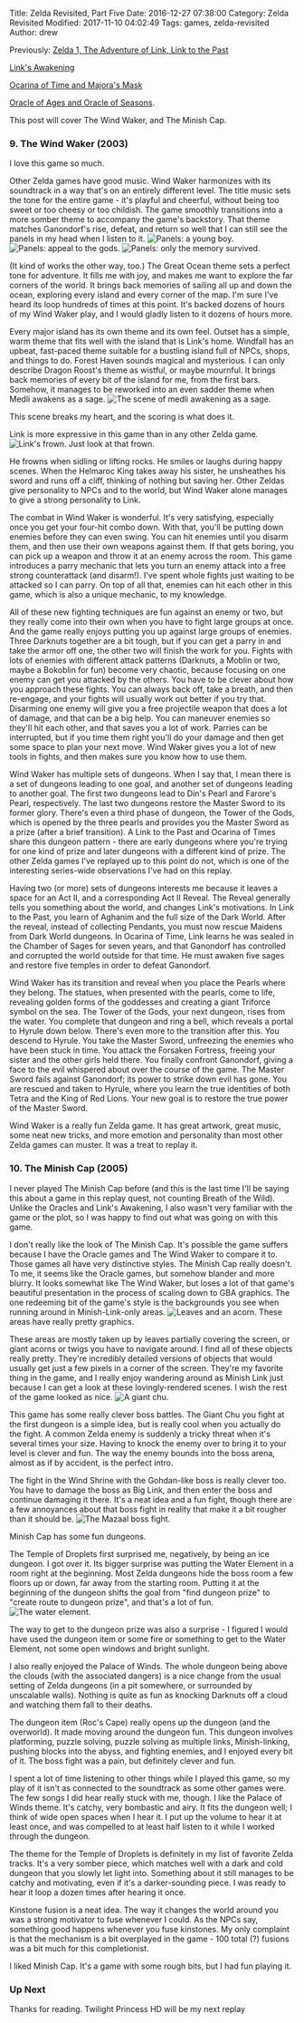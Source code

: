 Title: Zelda Revisited, Part Five
Date: 2016-12-27 07:38:00
Category: Zelda Revisited
Modified: 2017-11-10 04:02:49
Tags: games, zelda-revisited
Author: drew

Previously:
[Zelda 1, The Adventure of Link, Link to the Past]({filename}/2016-10-10-zelda-revisited-part-one.md)

[Link's Awakening]({filename}/2016-10-10-zelda-revisited-part-two.md)

[Ocarina of Time and Majora's Mask]({filename}/2016-10-10-zelda-revisited-part-three.md)

[Oracle of Ages and Oracle of Seasons]({filename}/2016-10-10-zelda-revisited-part-four.md).

This post will cover The Wind Waker,
and The Minish Cap.

### 9. The Wind Waker (2003)
I love this game so much.

Other Zelda games have good music.
Wind Waker harmonizes with its soundtrack in a way that's on an entirely different level.
The title music sets the tone for the entire game -
it's playful and cheerful,
without being too sweet or too cheesy or too childish.
The game smoothly transitions into a more somber theme to accompany the game's backstory.
That theme matches Ganondorf's rise,
defeat,
and return so well that I can still see the panels in my head when I listen to it.
<img src="{static}/media/zelda/ww_young_boy.png" alt="Panels: a young boy."/>
<img src="{static}/media/zelda/ww_appeal_gods.png" alt="Panels: appeal to the gods."/>
<img src="{static}/media/zelda/ww_memory_survived.png" alt="Panels: only the memory survived."/>

(It kind of works the other way,
too.)
The Great Ocean theme sets a perfect tone for adventure.
It fills me with joy,
and makes me want to explore the far corners of the world.
It brings back memories of sailing all up and down the ocean,
exploring every island and every corner of the map.
I'm sure I've heard its loop hundreds of times at this point.
It's backed dozens of hours of my Wind Waker play,
and I would gladly listen to it dozens of hours more.

Every major island has its own theme and its own feel.
Outset has a simple,
warm theme that fits well with the island that is Link's home.
Windfall has an upbeat,
fast-paced theme suitable for a bustling island full of NPCs,
shops,
and things to do.
Forest Haven sounds magical and mysterious.
I can only describe Dragon Roost's theme as wistful,
or maybe mournful.
It brings back memories of every bit of the island for me,
from the first bars.
Somehow,
it manages to be reworked into an even sadder theme when Medli awakens as a sage.
<img src="{static}/media/zelda/ww_medli_awakening.png" alt="The scene of medli awakening as a sage."/>

This scene breaks my heart,
and the scoring is what does it.

Link is more expressive in this game than in any other Zelda game.
<img src="{static}/media/zelda/ww_frown.jpg" alt="Link's frown."/>
Just look at that frown.

He frowns when sidling or lifting rocks.
He smiles or laughs during happy scenes.
When the Helmaroc King takes away his sister,
he unsheathes his sword and runs off a cliff,
thinking of nothing but saving her.
Other Zeldas give personality to NPCs and to the world,
but Wind Waker alone manages to give a strong personality to Link.

The combat in Wind Waker is wonderful.
It's very satisfying,
especially once you get your four-hit combo down.
With that,
you'll be putting down enemies before they can even swing.
You can hit enemies until you disarm them,
and then use their own weapons against them.
If that gets boring,
you can pick up a weapon and throw it at an enemy across the room.
This game introduces a parry mechanic that lets you turn an enemy attack into a free strong counterattack
(and disarm!).
I've spent whole fights just waiting to be attacked so I can parry.
On top of all that,
enemies can hit each other in this game,
which is also a unique mechanic,
to my knowledge.

All of these new fighting techniques are fun against an enemy or two,
but they really come into their own when you have to fight large groups at once.
And the game really enjoys putting you up against large groups of enemies.
Three Darknuts together are a bit tough,
but if you can get a parry in and take the armor off one,
the other two will finish the work for you.
Fights with lots of enemies with different attack patterns
(Darknuts,
a Moblin or two,
maybe a Bokoblin for fun)
become very chaotic,
because focusing on one enemy can get you attacked by the others.
You have to be clever about how you approach these fights.
You can always back off,
take a breath,
and then re-engage,
and your fights will usually work out better if you try that.
Disarming one enemy will give you a free projectile weapon that does a lot of damage,
and that can be a big help.
You can maneuver enemies so they'll hit each other,
and that saves you a lot of work.
Parries can be interrupted,
but if you time them right you'll do your damage and then get some space to plan your next move.
Wind Waker gives you a lot of new tools in fights,
and then makes sure you know how to use them.

Wind Waker has multiple sets of dungeons.
When I say that,
I mean there is a set of dungeons leading to one goal,
and another set of dungeons leading to another goal.
The first two dungeons lead to Din's Pearl and Farore's Pearl,
respectively.
The last two dungeons restore the Master Sword to its former glory.
There's even a third phase of dungeon,
the Tower of the Gods,
which is opened by the three pearls and provides you the Master Sword as a prize
(after a brief transition).
A Link to the Past and Ocarina of Times share this dungeon pattern -
there are early dungeons where you're trying for one kind of prize and later dungeons with a different kind of prize.
The other Zelda games I've replayed up to this point do not,
which is one of the interesting series-wide observations I've had on this replay.

Having two
(or more)
sets of dungeons interests me because it leaves a space for an Act II,
and a corresponding Act II Reveal.
The Reveal generally tells you something about the world,
and changes Link's motivations.
In Link to the Past,
you learn of Aghanim and the full size of the Dark World.
After the reveal,
instead of collecting Pendants,
you must now rescue Maidens from Dark World dungeons.
In Ocarina of Time,
Link learns he was sealed in the Chamber of Sages for seven years,
and that Ganondorf has controlled and corrupted the world outside for that time.
He must awaken five sages and restore five temples in order to defeat Ganondorf.

Wind Waker has its transition and reveal when you place the Pearls where they belong.
The statues,
when presented with the pearls,
come to life,
revealing golden forms of the goddesses and creating a giant Triforce symbol on the sea.
The Tower of the Gods,
your next dungeon,
rises from the water.
You complete that dungeon and ring a bell,
which reveals a portal to Hyrule down below.
There's even more to the transition after this.
You descend to Hyrule.
You take the Master Sword,
unfreezing the enemies who have been stuck in time.
You attack the Forsaken Fortress,
freeing your sister and the other girls held there.
You finally confront Ganondorf,
giving a face to the evil whispered about over the course of the game.
The Master Sword fails against Ganondorf;
its power to strike down evil has gone.
You are rescued and taken to Hyrule,
where you learn the true identities of both Tetra and the King of Red Lions.
Your new goal is to restore the true power of the Master Sword.

Wind Waker is a really fun Zelda game.
It has great artwork,
great music,
some neat new tricks,
and more emotion and personality than most other Zelda games can muster.
It was a treat to replay it.

### 10. The Minish Cap (2005)
I never played The Minish Cap before
(and this is the last time I'll be saying this about a game in this replay quest,
not counting Breath of the Wild).
Unlike the Oracles and Link's Awakening,
I also wasn't very familiar with the game or the plot,
so I was happy to find out what was going on with this game.

I don't really like the look of The Minish Cap.
It's possible the game suffers because I have the Oracle games and The Wind Waker to compare it to.
Those games all have very distinctive styles.
The Minish Cap really doesn't.
To me,
it seems like the Oracle games,
but somehow blander and more blurry.
It looks somewhat like The Wind Waker,
but loses a lot of that game's beautiful presentation in the process of scaling down to GBA graphics.
The one redeeming bit of the game's style is the backgrounds you see when running around in Minish-Link-only areas.
<img src="{static}/media/zelda/mc_leaves_acorn.jpg" alt="Leaves and an acorn."/>
These areas have really pretty graphics.

These areas are mostly taken up by leaves partially covering the screen,
or giant acorns or twigs you have to navigate around.
I find all of these objects really pretty.
They're incredibly detailed versions of objects that would usually get just a few pixels in a corner of the screen.
They're my favorite thing in the game,
and I really enjoy wandering around as Minish Link just because I can get a look at these lovingly-rendered scenes.
I wish the rest of
the game looked as nice.
<img src="{static}/media/zelda/mc_giant_chu.jpg" alt="A giant chu."/>

This game has some really clever boss battles.
The Giant Chu you fight at the first dungeon is a simple idea,
but is really cool when you actually do the fight.
A common Zelda enemy is suddenly a tricky threat when it's several times your size.
Having to knock the enemy over to bring it to your level is clever and fun.
The way the enemy bounds into the boss arena,
almost as if by accident,
is the perfect intro.

The fight in the Wind Shrine with the Gohdan-like boss is really clever too.
You have to damage the boss as Big Link,
and then enter the boss and continue damaging it there.
It's a neat idea and a fun fight,
though there are a few annoyances about that boss fight in reality that make it a bit rougher than it should be.
<img src="{static}/media/zelda/mc_mazaal.jpg" alt="The Mazaal boss fight."/>


Minish Cap has some fun dungeons.

The Temple of Droplets first surprised me,
negatively,
by being an ice dungeon.
I got over it.
Its bigger surprise was putting the Water Element in a room right at the beginning.
Most Zelda dungeons hide the boss room a few floors up or down,
far away from the starting room.
Putting it at the beginning of the dungeon shifts the goal from "find dungeon prize" to "create route to dungeon prize",
and that's a lot of fun.
<img src="{static}/media/zelda/mc_water_element.jpg" alt="The water element."/>

The way to get to the dungeon prize was also a surprise -
I figured I would have used the dungeon item or some fire or something to get to the Water Element,
not some open windows and bright sunlight.

I also really enjoyed the Palace of Winds.
The whole dungeon being above the clouds
(with the associated dangers)
is a nice change from the usual setting of Zelda dungeons
(in a pit somewhere,
or surrounded by unscalable walls).
Nothing is quite as fun as knocking Darknuts off a cloud and watching them fall to their deaths.

The dungeon item
(Roc's Cape)
really opens up the dungeon
(and the overworld).
It made moving around the dungeon fun.
This dungeon involves platforming,
puzzle solving,
puzzle solving as multiple links,
Minish-linking,
pushing blocks into the abyss,
and fighting enemies,
and I enjoyed every bit of it.
The boss fight was a pain,
but definitely clever and fun.

I spent a lot of time listening to other things while I played this game,
so my play of it isn't as connected to the soundtrack as some other games were.
The few songs I did hear really stuck with me,
though.
I like the Palace of Winds theme.
It's catchy,
very bombastic and airy.
It fits the dungeon well;
I think of wide open spaces when I hear it.
I put up the volume to hear it at least once,
and was compelled to at least half listen to it while I worked through the
dungeon.

The theme for the Temple of Droplets is definitely in my list of favorite Zelda tracks.
It's a very somber piece,
which matches well with a dark and cold dungeon that you slowly let light into.
Something about it still manages to be catchy and motivating,
even if it's a darker-sounding piece.
I was ready to hear it loop a dozen times after hearing it once.

Kinstone fusion is a neat idea.
The way it changes the world around you was a strong motivator to fuse whenever I could.
As the NPCs say,
something good happens whenever you fuse kinstones.
My only complaint is that the mechanism is a bit overplayed in the game -
100 total (?) fusions was a bit much for this completionist.

I liked Minish Cap.
It's a game with some rough bits,
but I had fun playing it.

### Up Next
Thanks for reading.
Twilight Princess HD will be my next replay
